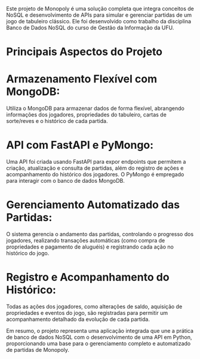 Este projeto de Monopoly é uma solução completa que integra conceitos de NoSQL e desenvolvimento de APIs para simular e gerenciar partidas de um jogo de tabuleiro clássico. Ele foi desenvolvido como trabalho da disciplina Banco de Dados NoSQL do curso de Gestão da Informação da UFU.

# Principais Aspectos do Projeto
# Armazenamento Flexível com MongoDB:
Utiliza o MongoDB para armazenar dados de forma flexível, abrangendo informações dos jogadores, propriedades do tabuleiro, cartas de sorte/reves e o histórico de cada partida.

# API com FastAPI e PyMongo:
Uma API foi criada usando FastAPI para expor endpoints que permitem a criação, atualização e consulta de partidas, além do registro de ações e acompanhamento do histórico dos jogadores. O PyMongo é empregado para interagir com o banco de dados MongoDB.

# Gerenciamento Automatizado das Partidas:
O sistema gerencia o andamento das partidas, controlando o progresso dos jogadores, realizando transações automáticas (como compra de propriedades e pagamento de aluguéis) e registrando cada ação no histórico do jogo.

# Registro e Acompanhamento do Histórico:
Todas as ações dos jogadores, como alterações de saldo, aquisição de propriedades e eventos do jogo, são registradas para permitir um acompanhamento detalhado da evolução de cada partida.

Em resumo, o projeto representa uma aplicação integrada que une a prática de banco de dados NoSQL com o desenvolvimento de uma API em Python, proporcionando uma base para o gerenciamento completo e automatizado de partidas de Monopoly.
